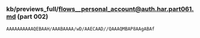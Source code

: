 ### kb/previews_full/flows__personal_account@auth.har.part061.md (part 002)

```md
AAAAAAAAAAQEBAAH/AAABAAAA/wD/AAECAAD//QAAAQMBAP8AAgABAf
```

```
